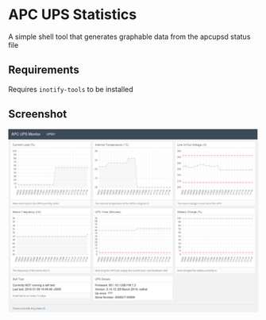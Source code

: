 # APC UPS Statistics

A simple shell tool that generates graphable data from the apcupsd status file


## Requirements

Requires `inotify-tools` to be installed

## Screenshot

![A screen shot of the dashboard](screenshot.png)